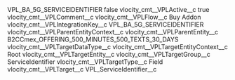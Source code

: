 <?xml version="1.0" encoding="UTF-8"?>
<CustomMetadata xmlns="http://soap.sforce.com/2006/04/metadata" xmlns:xsi="http://www.w3.org/2001/XMLSchema-instance" xmlns:xsd="http://www.w3.org/2001/XMLSchema">
    <label>VPL_BA_5G_SERVICEIDENTIFIER</label>
    <protected>false</protected>
    <values>
        <field>vlocity_cmt__VPLActive__c</field>
        <value xsi:type="xsd:boolean">true</value>
    </values>
    <values>
        <field>vlocity_cmt__VPLComment__c</field>
        <value xsi:nil="true"/>
    </values>
    <values>
        <field>vlocity_cmt__VPLFlow__c</field>
        <value xsi:type="xsd:string">Buy Addon</value>
    </values>
    <values>
        <field>vlocity_cmt__VPLIntegrationKey__c</field>
        <value xsi:type="xsd:string">VPL_BA_5G_SERVICEIDENTIFIER</value>
    </values>
    <values>
        <field>vlocity_cmt__VPLParentEntityContext__c</field>
        <value xsi:nil="true"/>
    </values>
    <values>
        <field>vlocity_cmt__VPLParentEntity__c</field>
        <value xsi:type="xsd:string">B2CCmex_OFFERING_500_MINUTES_500_TEXTS_30_DAYS</value>
    </values>
    <values>
        <field>vlocity_cmt__VPLTargetDataType__c</field>
        <value xsi:nil="true"/>
    </values>
    <values>
        <field>vlocity_cmt__VPLTargetEntityContext__c</field>
        <value xsi:type="xsd:string">Root</value>
    </values>
    <values>
        <field>vlocity_cmt__VPLTargetEntity__c</field>
        <value xsi:nil="true"/>
    </values>
    <values>
        <field>vlocity_cmt__VPLTargetGroup__c</field>
        <value xsi:type="xsd:string">ServiceIdentifier</value>
    </values>
    <values>
        <field>vlocity_cmt__VPLTargetType__c</field>
        <value xsi:type="xsd:string">Field</value>
    </values>
    <values>
        <field>vlocity_cmt__VPLTarget__c</field>
        <value xsi:type="xsd:string">VPL_ServiceIdentifier__c</value>
    </values>
</CustomMetadata>
